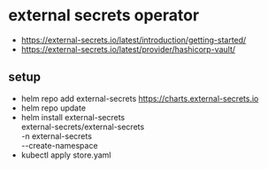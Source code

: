 # external secrets operator
* https://external-secrets.io/latest/introduction/getting-started/
* https://external-secrets.io/latest/provider/hashicorp-vault/

## setup
* helm repo add external-secrets https://charts.external-secrets.io
* helm repo update
* helm install external-secrets \
   external-secrets/external-secrets \
    -n external-secrets \
    --create-namespace
* kubectl apply store.yaml
